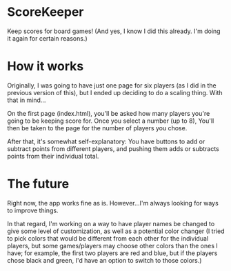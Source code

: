 # ScoreKeeper
Keep scores for board games!
(And yes, I know I did this already. I'm doing it again for certain reasons.)

# How it works
Originally, I was going to have just one page for six players (as I did in the previous version of this), but I ended up deciding to do a scaling thing. With that in mind...

On the first page (index.html), you'll be asked how many players you're going to be keeping score for. Once you select a number (up to 8), You'll then be taken to the page for the number of players you chose.

After that, it's somewhat self-explanatory: You have buttons to add or subtract points from different players, and pushing them adds or subtracts points from their individual total. 

# The future
Right now, the app works fine as is. However...I'm always looking for ways to improve things.

In that regard, I'm working on a way to have player names be changed to give some level of customization, as well as a potential color changer (I tried to pick colors that would be different from each other for the individual players, but some games/players may choose other colors than the ones I have; for example, the first two players are red and blue, but if the players chose black and green, I'd have an option to switch to those colors.)